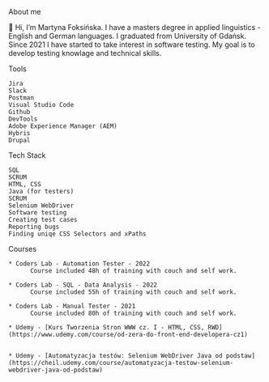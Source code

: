 About me

👋 Hi, I’m Martyna Foksińska. I have a masters degree in applied linguistics - English and German languages. I graduated from University of Gdańsk. Since 2021 I have started to take interest in software testing. My goal is to develop testing knowlage and technical skills.

Tools

    Jira
    Slack
    Postman
    Visual Studio Code    
    Github
    DevTools
    Adobe Experience Manager (AEM)
    Hybris
    Drupal   
   
Tech Stack
   
    SQL   
    SCRUM
    HTML, CSS
    Java (for testers)
    SCRUM
    Selenium WebDriver
    Software testing
    Creating test cases
    Reporting bugs
    Finding uniqe CSS Selectors and xPaths

Courses

```
* Coders Lab - Automation Tester - 2022
      Course included 48h of training with couch and self work.
        
* Coders Lab - SQL - Data Analysis - 2022
      Course included 55h of training with couch and self work.
       
* Coders Lab - Manual Tester - 2021
      Course included 80h of training with couch and self work.

* Udemy - [Kurs Tworzenia Stron WWW cz. I - HTML, CSS, RWD](https://www.udemy.com/course/od-zera-do-front-end-developera-cz1)
      
  
* Udemy - [Automatyzacja testów: Selenium WebDriver Java od podstaw](https://cheil.udemy.com/course/automatyzacja-testow-selenium-webdriver-java-od-podstaw)
```

